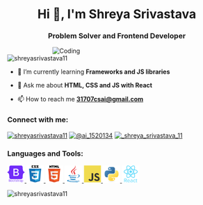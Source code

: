 <h1 align="center">Hi 👋, I'm Shreya Srivastava</h1>
<h3 align="center">Problem Solver and Frontend Developer</h3>

<img align="right" alt="Coding" width="400" src="https://camo.githubusercontent.com/bb54e6a9f4d87a0394e13721df2e9fde5e339520b0e14a5ac42dde25215809ed/68747470733a2f2f6d656469612e74656e6f722e636f6d2f505039763756497336523441414141642f7363616c65722d6372656174652d696d706163742e676966">

<p align="left"> <img src="https://komarev.com/ghpvc/?username=shreyasrivastava11&label=Profile%20views&color=0e75b6&style=flat" alt="shreyasrivastava11" /> </p>

- 🌱 I’m currently learning **Frameworks and JS libraries**

- 💬 Ask me about **HTML, CSS and JS with React**

- 📫 How to reach me **31707csai@gmail.com**

<h3 align="left">Connect with me:</h3>
<p align="left">
<a href="https://linkedin.com/in/shreyasrivastava11" target="blank"><img align="center" src="https://raw.githubusercontent.com/rahuldkjain/github-profile-readme-generator/master/src/images/icons/Social/linked-in-alt.svg" alt="shreyasrivastava11" height="30" width="40" /></a>
<a href="https://www.hackerrank.com/@ai_1520134" target="blank"><img align="center" src="https://raw.githubusercontent.com/rahuldkjain/github-profile-readme-generator/master/src/images/icons/Social/hackerrank.svg" alt="@ai_1520134" height="30" width="40" /></a>
<a href="https://www.leetcode.com/_shreya_srivastava_11" target="blank"><img align="center" src="https://raw.githubusercontent.com/rahuldkjain/github-profile-readme-generator/master/src/images/icons/Social/leet-code.svg" alt="_shreya_srivastava_11" height="30" width="40" /></a>
</p>

<h3 align="left">Languages and Tools:</h3>
<p align="left"> <a href="https://getbootstrap.com" target="_blank" rel="noreferrer"> <img src="https://raw.githubusercontent.com/devicons/devicon/master/icons/bootstrap/bootstrap-plain-wordmark.svg" alt="bootstrap" width="40" height="40"/> </a> <a href="https://www.w3schools.com/css/" target="_blank" rel="noreferrer"> <img src="https://raw.githubusercontent.com/devicons/devicon/master/icons/css3/css3-original-wordmark.svg" alt="css3" width="40" height="40"/> </a> <a href="https://www.w3.org/html/" target="_blank" rel="noreferrer"> <img src="https://raw.githubusercontent.com/devicons/devicon/master/icons/html5/html5-original-wordmark.svg" alt="html5" width="40" height="40"/> </a> <a href="https://www.java.com" target="_blank" rel="noreferrer"> <img src="https://raw.githubusercontent.com/devicons/devicon/master/icons/java/java-original.svg" alt="java" width="40" height="40"/> </a> <a href="https://developer.mozilla.org/en-US/docs/Web/JavaScript" target="_blank" rel="noreferrer"> <img src="https://raw.githubusercontent.com/devicons/devicon/master/icons/javascript/javascript-original.svg" alt="javascript" width="40" height="40"/> </a> <a href="https://www.python.org" target="_blank" rel="noreferrer"> <img src="https://raw.githubusercontent.com/devicons/devicon/master/icons/python/python-original.svg" alt="python" width="40" height="40"/> </a> <a href="https://reactjs.org/" target="_blank" rel="noreferrer"> <img src="https://raw.githubusercontent.com/devicons/devicon/master/icons/react/react-original-wordmark.svg" alt="react" width="40" height="40"/> </a> </p>

<p><img align="left" src="https://github-readme-stats.vercel.app/api/top-langs?username=shreyasrivastava11&show_icons=true&locale=en&layout=compact" alt="shreyasrivastava11" /></p>

<!-- <p>&nbsp;<img align="center" src="https://github-readme-stats.vercel.app/api?username=shreyasrivastava11&show_icons=true&locale=en" alt="shreyasrivastava11" /></p> -->
